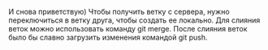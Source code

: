 И снова приветствую)
Чтобы получить ветку с сервера, нужно переключиться в ветку друга, чтобы создать ее локально.
Для слияния веток можно использовать команду git merge.
После слияния веток было бы славно загрузить изменения командой git push.